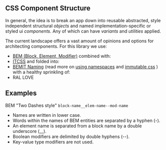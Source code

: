 ## CSS Component Structure

In general, the idea is to break an app down into reusable abstracted, style independent structural _objects_ and named implementation-specific or styled ui _components_. Any of which can have _variants_ and _utilities_ applied.

The current landscape offers a vast amount of opinions and options for architecting components. For this library we use:

* [BEM (Block, Element, Modifier)](http://getbem.com/introduction/) combined with:
* [ITCSS](http://csswizardry.net/talks/2014/11/itcss-dafed.pdf) and folded into:
* [BEMIT Naming](http://www.jamesturneronline.net/blog/bemit-naming-convention.html) (read more on [using namespaces](http://csswizardry.com/2015/03/more-transparent-ui-code-with-namespaces/) and [immutable css](http://csswizardry.com/2015/03/immutable-css/) ) with a healthy sprinkling of:
* RAL LOVE

## Examples

BEM "Two Dashes style"
`block-name__elem-name--mod-name`
* Names are written in lower case.
* Words within the names of BEM entities are separated by a hyphen (-).
* An element name is separated from a block name by a double underscore (__).
* Boolean modifiers are delimited by double hyphens (--).
* Key-value type modifiers are not used.

